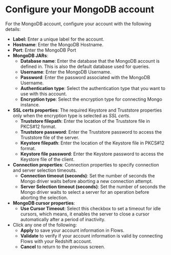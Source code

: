 # Configure your MongoDB account

For the MongoDB account, configure your account with the following details:

* **Label:** Enter a unique label for the account.
* **Hostname**: Enter the MongoDB Hostname.&#x20;
* **Port**: Enter the MongoDB Port
* **MongoDB JARs**:&#x20;
  * **Database name**: Enter the database that the MongoDB account is defined in. This is also the default database used for queries.
  * **Username**: Enter the MongoDB Username.
  * **Password**: Enter the password associated with the MongoDB Username.
  * **Authentication type**: Select the authentication type that you want to use with this account.
  * **Encryption type**: Select the encryption type for connecting Mongo instance.
* **SSL certs properties**: The required Keystore and Truststore properties only when the encryption type is selected as _SSL certs_.
  * **Truststore filepath**: Enter the location of the Truststore file in PKCS#12 format.
  * **Truststore password**: Enter the Truststore password to access the Truststore file of the server.
  * **Keystore filepath**: Enter the location of the Keystore file in PKCS#12 format.&#x20;
  * **Keystore file password**: Enter the Keystore password to access the Keystore file of the client.
* **Connection properties**: Connection properties to specify connection and server selection timeouts.
  * **Connection timeout (seconds)**: Set the number of seconds the Mongo driver waits before aborting a new connection attempt.
  * **Server Selection timeout (seconds)**: Set the number of seconds the Mongo driver waits to select a server for an operation before aborting the selection.
* **MongoDB cursor properties**:&#x20;
  * **Use Cursor Timeout**: Select this checkbox to set a timeout for idle cursors, which means, it enables the server to close a cursor automatically after a period of inactivity.
* Click any one of the following:
  * **Apply** to save your account information in Flows.
  * **Validate** to verify if your account information is valid by connecting Flows with your Redshift account.
  * **Cancel** to return to the previous screen.
